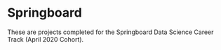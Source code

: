 # Springboard

These are projects completed for the Springboard Data Science Career Track (April 2020 Cohort).
